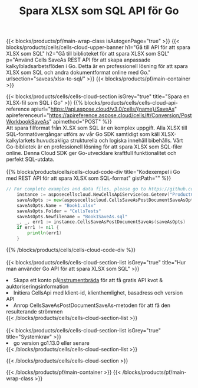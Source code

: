 ﻿---
title:  Spara XLSX som SQL API för Go
description:  Använd Aspose.Cells Cloud SDK för Go för att spara XLSX-formatfil som SQL-formatfil.
url: /sv/go/saveas/xlsx-to-sql/
---
{{< blocks/products/pf/main-wrap-class isAutogenPage="true" >}}
{{< blocks/products/cells/cells-cloud-upper-banner h1="Gå till API för att spara XLSX som SQL" h2="Gå till biblioteket för att spara XLSX som SQL" p="Använd Cells SaveAs REST API för att skapa anpassade kalkylbladsarbetsflöden i Go. Detta är en professionell lösning för att spara XLSX som SQL och andra dokumentformat online med Go." urlsection="saveas/xlsx-to-sql/" >}}
{{< blocks/products/pf/main-container >}}

{{< blocks/products/cells/cells-cloud-section isGrey="true" title="Spara en XLSX-fil som SQL i Go" >}}
{{% blocks/products/cells/cells-cloud-api-reference apiurl="https://api.aspose.cloud/v3.0/cells/{name}/SaveAs" apireferenceurl="https://apireference.aspose.cloud/cells/#/Conversion/PostWorkbookSaveAs" apimethod="POST" %}}
<br/>
Att spara filformat från XLSX som SQL är en komplex uppgift. Alla XLSX till SQL-formatövergångar utförs av vår Go SDK samtidigt som käll XLSX-kalkylarkets huvudsakliga strukturella och logiska innehåll bibehålls. Vårt Go-bibliotek är en professionell lösning för att spara XLSX som SQL-filer online. Denna Cloud SDK ger Go-utvecklare kraftfull funktionalitet och perfekt SQL-utdata.
<br/>
<br/>
{{% blocks/products/cells/cells-cloud-code-div title="Kodexempel i Go med REST API för att spara XLSX som SQL-format" gistPath="" %}}
  
```go
// For complete examples and data files, please go to https://github.com/aspose-cells-cloud/aspose-cells-cloud-go/
    instance := asposecellscloud.NewCellsApiService(os.Getenv("ProductClientId"), os.Getenv("ProductClientSecret"))
    saveAsOpts := new(asposecellscloud.CellsSaveAsPostDocumentSaveAsOpts)
    saveAsOpts.Name = "Book1.xlsx"
    saveAsOpts.Folder = "CellsTests"
    saveAsOpts.Newfilename = "Book1SaveAs.sql"
    _, _, err1 := instance.CellsSaveAsPostDocumentSaveAs(saveAsOpts)
    if err1 != nil {
	    println(err1)
    }
```
  
{{% /blocks/products/cells/cells-cloud-code-div %}}
<br/>
<br/>
{{< blocks/products/cells/cells-cloud-section-list isGrey="true" title="Hur man använder Go API för att spara XLSX som SQL" >}}
<li> Skapa ett konto på<a href="https://dashboard.aspose.cloud/">instrumentbräda</a> för att få gratis API kvot & auktoriseringsinformation</li>
<li>Initiera CellsApi med klient-id, klienthemlighet, basadress och version API</li>
<li>Anrop CellsSaveAsPostDocumentSaveAs-metoden för att få den resulterande strömmen</li>
{{< /blocks/products/cells/cells-cloud-section-list >}}
<br/>
<br/>
{{< blocks/products/cells/cells-cloud-section-list isGrey="true" title="Systemkrav" >}}
<li>go version go1.13.0 eller senare</li>
{{< /blocks/products/cells/cells-cloud-section-list >}}

{{< /blocks/products/cells/cells-cloud-section >}}

{{< /blocks/products/pf/main-container >}}
{{< /blocks/products/pf/main-wrap-class >}}
